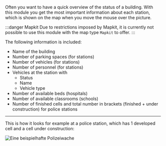 Often you want to have a quick overview of the status of a building.
With this module you get the most important information about each station, which is shown on the map when you move the mouse over the picture.

:::danger Mapkit
Due to restrictions imposed by Mapkit, it is currently not possible to use this module with the map type `Mapkit` to offer.
:::

The following information is included:
* Name of the building
* Number of parking spaces (for stations)
* Number of vehicles (for stations)
* Number of personnel (for stations)
* Vehicles at the station with
	* Status
	* Name
	* Vehicle type
* Number of available beds (hospitals)
* Number of available classrooms (schools)
* Number of finished cells and total number in brackets (finished + under construction) for police stations


***

This is how it looks for example at a police station, which has 1 developed cell and a cell under construction:

![Eine beispielhafte Polizeiwache](/docs/assets/buildingHover/img/polizei.png)
